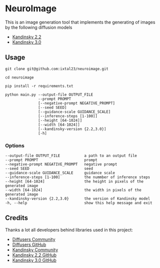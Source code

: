 # NeuroImage

This is an image generation tool that implements the generating of images by the following diffusion models
- [Kandinsky 2.2](https://huggingface.co/kandinsky-community/kandinsky-2-2-prior)
- [Kandinsky 3.0](https://huggingface.co/kandinsky-community/kandinsky-3)

## Usage

```
git clone git@github.com:ixtal23/neuroimage.git

cd neuroimage

pip install -r requirements.txt

python main.py --output-file OUTPUT_FILE
               --prompt PROMPT
               [--negative-prompt NEGATIVE_PROMPT]
               [--seed SEED]
               [--guidance-scale GUIDANCE_SCALE]
               [--inference-steps [1-100]]
               [--height [64-1024]]
               [--width [64-1024]]
               [--kandinsky-version {2.2,3.0}]
               [-h]
```

### Options

```
--output-file OUTPUT_FILE           a path to an output file
--prompt PROMPT                     prompt
--negative-prompt NEGATIVE_PROMPT   negative prompt
--seed SEED                         seed
--guidance-scale GUIDANCE_SCALE     guidance scale
--inference-steps [1-100]           the nummber of inference steps
--height [64-1024]                  the height in pixels of the generated image
--width [64-1024]                   the width in pixels of the generated image
--kandinsky-version {2.2,3.0}       the version of Kandinsky model
-h, --help                          show this help message and exit
```

## Credits

Thanks a lot all developers behind libraries used in this project:
- [Diffusers Community](https://huggingface.co/docs/diffusers/index)
- [Diffusers GitHub](https://github.com/huggingface/diffusers) 
- [Kandinsky Community](https://huggingface.co/kandinsky-community)
- [Kandinsky 2.2 GitHub](https://github.com/ai-forever/Kandinsky-2)
- [Kandinsky 3.0 GitHub](https://github.com/ai-forever/Kandinsky-3)
